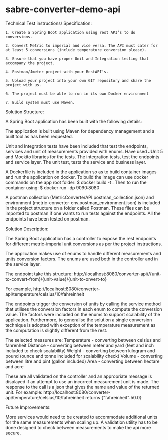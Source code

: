 # sabre-converter-demo-api

Technical Test instructions/ Specification:

    1. Create a Spring Boot application using rest API’s to do conversions.

    2. Convert Metric to imperial and vice versa. The API must cater for at least 5 conversions (include temperature conversion please).

    3. Ensure that you have proper Unit and Integration testing that accompany the project.

    4. Postman/Jmeter project with your RestAPI's.

    5. Upload your project into your own GIT repository and share the project with us.

    6. The project must be able to run in its own Docker environment

    7. Build system must use Maven.


Solution Structure:

A Spring Boot application has been built with the following details:


The application is built using Maven for dependency management and a built tool as has been requested.

Unit and Integration tests have been included that test the endpoints, services and unit of measurements provided with enums. Have used JUnit 5 and Mockito libraries for the tests. The integration tests, test the endpoints and service layer. The unit test, tests the service and business layer.

A Dockerfile is included in the application so as to build container images and run the application on docker. To build the image can use docker commands on the app root folder:
$ docker build -t <app-image-tag-name> .
Then to run the container using:
$ docker run -dp 9090:8080 <app-image-tag-name>

A postman collection (MetricConverterAPI.postman_collection.json) and environment (metric-converter-env.postman_environment.json) is included in the project structure on a folder called Postman. These files can be imported to postman if one wants to run tests against the endpoints. All the endpoints have been tested on postman.

Solution Description:

The Spring Boot application has a controller to expose the rest endpoints for different metric-imperial unit conversions as per the project instructions.

The application makes use of enums to handle different measurements and units conversion factors. The enums are used both in the controller and in the service layer.

The endpoint take this structure:  http://localhost:8080/converter-api/<measurement>/{unit-to-convert-from}/{unit-value}/{unit-to-onvert-to}

For example,
http://localhost:8080/converter-api/temperature/celsius/10/fahreinheit

The endpoints trigger the conversion of units by calling the service method that utilises the conversion factors in each enum to compute the conversion value. The factors were included on the enums to support scalability of the application. Furthermore, to generalise the solution a single conversion technique is adopted with exception of the temperature measurement as the computation is slightly different from the rest.

The selected measures are:
Temperature - converting between celsius and fahrenheit
Distance - converting between meter and yard (feet and inch included to check scalability)
Weight - converting between kilogram and pound (ounce and tonne included for scalability check)
Volume - converting between litre and pint (gallon included)
Area - converting between hectare and acre

These are all validated on the controller and an appropriate message is displayed if an attempt to use an incorrect measurement unit is made. The response to the call is a json that gives the name and value of the returned unit.
For example:
http://localhost:8080/converter-api/temperature/celsius/10/fahreinheit returns {"fahreinheit":50.0}


Future Improvements:

More services would need to be created to accommodate additional units for the same measurements when scaling up. A validation utility has to be done designed to check between measurements to make the api more secure. 


